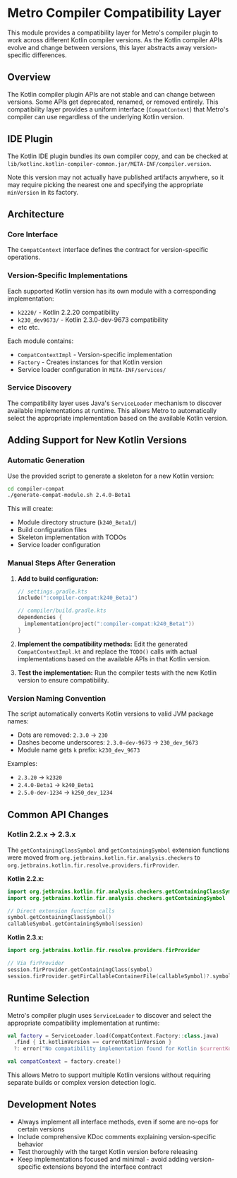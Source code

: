 # Metro Compiler Compatibility Layer

This module provides a compatibility layer for Metro's compiler plugin to work across different Kotlin compiler versions. As the Kotlin compiler APIs evolve and change between versions, this layer abstracts away version-specific differences.

## Overview

The Kotlin compiler plugin APIs are not stable and can change between versions. Some APIs get deprecated, renamed, or removed entirely. This compatibility layer provides a uniform interface (`CompatContext`) that Metro's compiler can use regardless of the underlying Kotlin version.

## IDE Plugin

The Kotlin IDE plugin bundles its own compiler copy, and can be checked at `lib/kotlinc.kotlin-compiler-common.jar/META-INF/compiler.version`.

Note this version may not actually have published artifacts anywhere, so it may require picking the nearest one and specifying the appropriate `minVersion` in its factory.

## Architecture

### Core Interface

The `CompatContext` interface defines the contract for version-specific operations.

### Version-Specific Implementations

Each supported Kotlin version has its own module with a corresponding implementation:

- `k2220/` - Kotlin 2.2.20 compatibility
- `k230_dev9673/` - Kotlin 2.3.0-dev-9673 compatibility
- etc etc.

Each module contains:
- `CompatContextImpl` - Version-specific implementation
- `Factory` - Creates instances for that Kotlin version
- Service loader configuration in `META-INF/services/`

### Service Discovery

The compatibility layer uses Java's `ServiceLoader` mechanism to discover available implementations at runtime. This allows Metro to automatically select the appropriate implementation based on the available Kotlin version.

## Adding Support for New Kotlin Versions

### Automatic Generation

Use the provided script to generate a skeleton for a new Kotlin version:

```bash
cd compiler-compat
./generate-compat-module.sh 2.4.0-Beta1
```

This will create:
- Module directory structure (`k240_Beta1/`)
- Build configuration files
- Skeleton implementation with TODOs
- Service loader configuration

### Manual Steps After Generation

1. **Add to build configuration:**
   ```kotlin
   // settings.gradle.kts
   include(":compiler-compat:k240_Beta1")

   // compiler/build.gradle.kts
   dependencies {
     implementation(project(":compiler-compat:k240_Beta1"))
   }
   ```

2. **Implement the compatibility methods:**
   Edit the generated `CompatContextImpl.kt` and replace the `TODO()` calls with actual implementations based on the available APIs in that Kotlin version.

3. **Test the implementation:**
   Run the compiler tests with the new Kotlin version to ensure compatibility.

### Version Naming Convention

The script automatically converts Kotlin versions to valid JVM package names:

- Dots are removed: `2.3.0` → `230`
- Dashes become underscores: `2.3.0-dev-9673` → `230_dev_9673`
- Module name gets `k` prefix: `k230_dev_9673`

Examples:
- `2.3.20` → `k2320`
- `2.4.0-Beta1` → `k240_Beta1`
- `2.5.0-dev-1234` → `k250_dev_1234`

## Common API Changes

### Kotlin 2.2.x → 2.3.x

The `getContainingClassSymbol` and `getContainingSymbol` extension functions were moved from `org.jetbrains.kotlin.fir.analysis.checkers` to `org.jetbrains.kotlin.fir.resolve.providers.firProvider`.

**Kotlin 2.2.x:**
```kotlin
import org.jetbrains.kotlin.fir.analysis.checkers.getContainingClassSymbol
import org.jetbrains.kotlin.fir.analysis.checkers.getContainingSymbol

// Direct extension function calls
symbol.getContainingClassSymbol()
callableSymbol.getContainingSymbol(session)
```

**Kotlin 2.3.x:**
```kotlin
import org.jetbrains.kotlin.fir.resolve.providers.firProvider

// Via firProvider
session.firProvider.getContainingClass(symbol)
session.firProvider.getFirCallableContainerFile(callableSymbol)?.symbol
```

## Runtime Selection

Metro's compiler plugin uses `ServiceLoader` to discover and select the appropriate compatibility implementation at runtime:

```kotlin
val factory = ServiceLoader.load(CompatContext.Factory::class.java)
  .find { it.kotlinVersion == currentKotlinVersion }
  ?: error("No compatibility implementation found for Kotlin $currentKotlinVersion")

val compatContext = factory.create()
```

This allows Metro to support multiple Kotlin versions without requiring separate builds or complex version detection logic.

## Development Notes

- Always implement all interface methods, even if some are no-ops for certain versions
- Include comprehensive KDoc comments explaining version-specific behavior
- Test thoroughly with the target Kotlin version before releasing
- Keep implementations focused and minimal - avoid adding version-specific extensions beyond the interface contract
